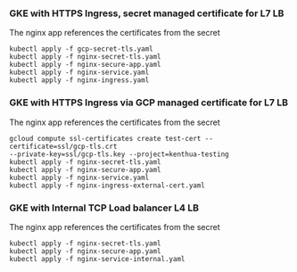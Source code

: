 ### GKE with HTTPS Ingress, secret managed certificate for L7 LB
The nginx app references the certificates from the secret

```
kubectl apply -f gcp-secret-tls.yaml
kubectl apply -f nginx-secret-tls.yaml
kubectl apply -f nginx-secure-app.yaml
kubectl apply -f nginx-service.yaml
kubectl apply -f nginx-ingress.yaml
```

### GKE with HTTPS Ingress via GCP managed certificate for L7 LB
The nginx app references the certificates from the secret

```
gcloud compute ssl-certificates create test-cert --certificate=ssl/gcp-tls.crt
--private-key=ssl/gcp-tls.key --project=kenthua-testing
kubectl apply -f nginx-secret-tls.yaml
kubectl apply -f nginx-secure-app.yaml
kubectl apply -f nginx-service.yaml
kubectl apply -f nginx-ingress-external-cert.yaml
```

### GKE with Internal TCP Load balancer L4 LB
The nginx app references the certificates from the secret

```
kubectl apply -f nginx-secret-tls.yaml
kubectl apply -f nginx-secure-app.yaml
kubectl apply -f nginx-service-internal.yaml
```

